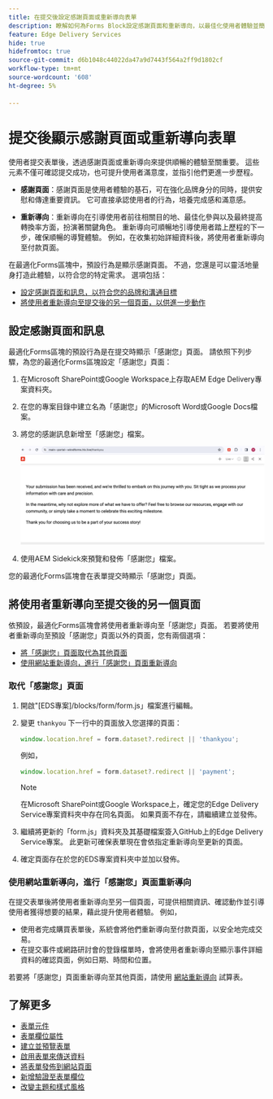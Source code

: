 ```yaml
---
title: 在提交後設定感謝頁面或重新導向表單
description: 瞭解如何為Forms Block設定感謝頁面和重新導向，以最佳化使用者體驗並簡化使用者歷程。
feature: Edge Delivery Services
hide: true
hidefromtoc: true
source-git-commit: d6b1048c44022da47a9d7443f564a2ff9d1802cf
workflow-type: tm+mt
source-wordcount: '608'
ht-degree: 5%

---
```



# 提交後顯示感謝頁面或重新導向表單

使用者提交表單後，透過感謝頁面或重新導向來提供順暢的體驗至關重要。 這些元素不僅可確認提交成功，也可提升使用者滿意度，並指引他們更進一步歷程。

* **感謝頁面**：感謝頁面是使用者體驗的基石，可在強化品牌身分的同時，提供安慰和傳達重要資訊。 它可直接承認使用者的行為，培養完成感和滿意感。

* **重新導向**：重新導向在引導使用者前往相關目的地、最佳化參與以及最終提高轉換率方面，扮演著關鍵角色。 重新導向可順暢地引導使用者踏上歷程的下一步，確保順暢的導覽體驗。 例如，在收集初始詳細資料後，將使用者重新導向至付款頁面。

在最適化Forms區塊中，預設行為是顯示感謝頁面。 不過，您還是可以靈活地量身打造此體驗，以符合您的特定需求。 選項包括：

* [設定感謝頁面和訊息，以符合您的品牌和溝通目標](#configuring-the-thank-you-page-and-message)
* [將使用者重新導向至提交後的另一個頁面，以供進一步動作](#redirect-users-to-another-page-post-submission)

## 設定感謝頁面和訊息

最適化Forms區塊的預設行為是在提交時顯示「感謝您」頁面。 請依照下列步驟，為您的最適化Forms區塊設定「感謝您」頁面：

1. 在Microsoft SharePoint或Google Workspace上存取AEM Edge Delivery專案資料夾。
1. 在您的專案目錄中建立名為「感謝您」的Microsoft Word或Google Docs檔案。
1. 將您的感謝訊息新增至「感謝您」檔案。 </br>

   ![感謝頁面範例](/help/edge/assets/sample-thankyou-page.png)

1. 使用AEM Sidekick來預覽和發佈「感謝您」檔案。

您的最適化Forms區塊會在表單提交時顯示「感謝您」頁面。

## 將使用者重新導向至提交後的另一個頁面

依預設，最適化Forms區塊會將使用者重新導向至「感謝您」頁面。 若要將使用者重新導向至預設「感謝您」頁面以外的頁面，您有兩個選項：

* [將「感謝您」頁面取代為其他頁面](#replace-the-existing-thankyou-page)
* [使用網站重新導向，進行「感謝您」頁面重新導向](#use-website-redirects-for-thankyou-page-redirection)

### 取代「感謝您」頁面

1. 開啟&quot;[EDS專案]/blocks/form/form.js」檔案進行編輯。
1. 變更 `thankyou` 下一行中的頁面放入您選擇的頁面：

   ```JavaScript
   window.location.href = form.dataset?.redirect || 'thankyou';
   ```

   例如，

   ```JavaScript
   window.location.href = form.dataset?.redirect || 'payment';
   ```

   >[!NOTE]
   >
   > 在Microsoft SharePoint或Google Workspace上，確定您的Edge Delivery Service專案資料夾中存在同名頁面。 如果頁面不存在，請繼續建立並發佈。

1. 繼續將更新的「form.js」資料夾及其基礎檔案簽入GitHub上的Edge Delivery Service專案。 此更新可確保表單現在會依指定重新導向至更新的頁面。

1. 確定頁面存在於您的EDS專案資料夾中並加以發佈。


### 使用網站重新導向，進行「感謝您」頁面重新導向

在提交表單後將使用者重新導向至另一個頁面，可提供相關資訊、確認動作並引導使用者獲得想要的結果，藉此提升使用者體驗。 例如，

* 使用者完成購買表單後，系統會將他們重新導向至付款頁面，以安全地完成交易。
* 在提交事件或網路研討會的登錄檔單時，會將使用者重新導向至顯示事件詳細資料的確認頁面，例如日期、時間和位置。

若要將「感謝您」頁面重新導向至其他頁面，請使用 [網站重新導向](https://www.aem.live/docs/redirects) 試算表。


## 了解更多

* [表單元件](/help/edge/docs/forms/form-components.md)
* [表單欄位屬性](/help/edge/docs/forms/eds-form-field-properties)
* [建立並預覽表單](/help/edge/docs/forms/create-forms.md)
* [啟用表單來傳送資料](/help/edge/docs/forms/submit-forms.md)
* [將表單發佈到網站頁面](/help/edge/docs/forms/publish-eds-forms.md)
* [新增驗證至表單欄位](/help/edge/docs/forms/validate-forms.md)
* [改變主題和樣式風格](/help/edge/docs/forms/style-theme-forms.md)
